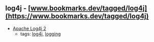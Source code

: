 log4j - [www.bookmarks.dev/tagged/log4j](https://www.bookmarks.dev/tagged/log4j) 
---
* [Apache Log4j 2](https://logging.apache.org/log4j/2.x/)
    * tags: [log4j](../tags/log4j.md), [logging](../tags/logging.md)
